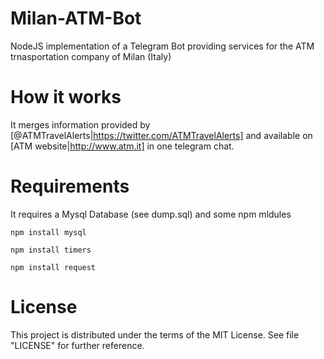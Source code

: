 # Milan-ATM-Bot
NodeJS implementation of a Telegram Bot providing services for the ATM trnasportation company of Milan (Italy)

# How it works
It merges information provided by [@ATMTravelAlerts|https://twitter.com/ATMTravelAlerts] and available on [ATM website|http://www.atm.it] in one telegram chat.

# Requirements
It requires a Mysql Database (see dump.sql) and some npm mldules

```
npm install mysql
```

```
npm install timers
```

```
npm install request
```

# License
This project is distributed under the terms of the MIT License. See file "LICENSE" for further reference.
